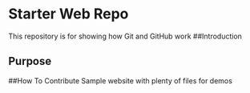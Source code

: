 # Starter Web Repo

This repository is for showing how Git and GitHub work
##Introduction

## Purpose

##How To Contribute
Sample website with plenty of files for demos
